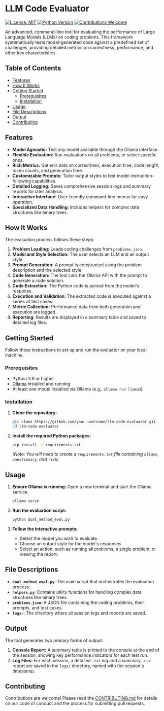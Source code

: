 # LLM Code Evaluator

[![License: MIT](https://img.shields.io/badge/License-MIT-yellow.svg)](https://opensource.org/licenses/MIT)
[![Python Version](https://img.shields.io/badge/python-3.9%2B-blue.svg)](https://www.python.org/downloads/)
[![Contributions Welcome](https://img.shields.io/badge/contributions-welcome-brightgreen.svg?style=flat-square)](./CONTRIBUTING.md)

An advanced, command-line tool for evaluating the performance of Large Language Models (LLMs) on coding problems. This framework systematically tests model-generated code against a predefined set of challenges, providing detailed metrics on correctness, performance, and other key characteristics.

## Table of Contents

- [Features](#features)
- [How It Works](#how-it-works)
- [Getting Started](#getting-started)
  - [Prerequisites](#prerequisites)
  - [Installation](#installation)
- [Usage](#usage)
- [File Descriptions](#file-descriptions)
- [Output](#output)
- [Contributing](#contributing)

## Features

*   **Model Agnostic:** Test any model available through the Ollama interface.
*   **Flexible Evaluation:** Run evaluations on all problems, or select specific ones.
*   **Rich Metrics:** Gathers data on correctness, execution time, code length, token counts, and generation time.
*   **Customizable Prompts:** Tailor output styles to test model instruction-following capabilities.
*   **Detailed Logging:** Saves comprehensive session logs and summary reports for later analysis.
*   **Interactive Interface:** User-friendly command-line menus for easy operation.
*   **Specialized Data Handling:** Includes helpers for complex data structures like binary trees.

## How It Works

The evaluation process follows these steps:

1.  **Problem Loading:** Loads coding challenges from `problems.json`.
2.  **Model and Style Selection:** The user selects an LLM and an output style.
3.  **Prompt Generation:** A prompt is constructed using the problem description and the selected style.
4.  **Code Generation:** The tool calls the Ollama API with the prompt to generate a code solution.
5.  **Code Extraction:** The Python code is parsed from the model's response.
6.  **Execution and Validation:** The extracted code is executed against a series of test cases.
7.  **Metric Collection:** Performance data from both generation and execution are logged.
8.  **Reporting:** Results are displayed in a summary table and saved to detailed log files.

## Getting Started

Follow these instructions to set up and run the evaluator on your local machine.

### Prerequisites

*   Python 3.9 or higher
*   [Ollama](https://ollama.ai/) installed and running
*   At least one model installed via Ollama (e.g., `ollama run llama3`)

### Installation

1.  **Clone the repository:**
    ```sh
    git clone https://github.com/your-username/llm-code-evaluator.git
    cd llm-code-evaluator
    ```
2.  **Install the required Python packages:**
    ```sh
    pip install -r requirements.txt
    ```
    *(Note: You will need to create a `requirements.txt` file containing `ollama`, `questionary`, and `rich`)*

## Usage

1.  **Ensure Ollama is running:**
    Open a new terminal and start the Ollama service.
    ```sh
    ollama serve
    ```

2.  **Run the evaluation script:**
    ```sh
    python dual_method_eval.py
    ```

3.  **Follow the interactive prompts:**
    *   Select the model you wish to evaluate.
    *   Choose an output style for the model's responses.
    *   Select an action, such as running all problems, a single problem, or viewing the report.

## File Descriptions

*   **`dual_method_eval.py`**: The main script that orchestrates the evaluation process.
*   **`helpers.py`**: Contains utility functions for handling complex data structures like binary trees.
*   **`problems.json`**: A JSON file containing the coding problems, their prompts, and test cases.
*   **`logs/`**: The directory where all session logs and reports are saved.

## Output

The tool generates two primary forms of output:

1.  **Console Report:** A summary table is printed to the console at the end of the session, showing key performance indicators for each test run.
2.  **Log Files:** For each session, a detailed `.txt` log and a summary `.csv` report are saved in the `logs/` directory, named with the session's timestamp.

## Contributing

Contributions are welcome! Please read the [CONTRIBUTING.md](CONTRIBUTING.md) for details on our code of conduct and the process for submitting pull requests.
